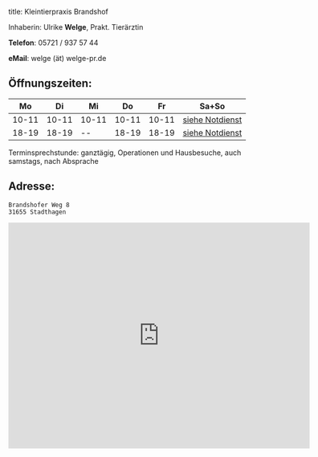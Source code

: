 title: Kleintierpraxis Brandshof

Inhaberin: Ulrike **Welge**, Prakt. Tierärztin

**Telefon**:   05721 / 937 57 44

**eMail**: welge (ät) welge-pr.de


Öffnungszeiten:
---------------

|  Mo   |  Di   |  Mi   |  Do   |  Fr   |           Sa+So                      |
| ----- | ----- | ----- | ----- | ----- | ------------------------------------ |
| 10-11 | 10-11 | 10-11 | 10-11 | 10-11 | [siehe Notdienst](../notdienst.html) |
| 18-19 | 18-19 |  --   | 18-19 | 18-19 | [siehe Notdienst](../notdienst.html) |

Terminsprechstunde: ganztägig, Operationen und Hausbesuche, auch samstags, nach Absprache

Adresse:
---------

    Brandshofer Weg 8
    31655 Stadthagen

<iframe src="https://www.google.com/maps/embed?pb=!1m18!1m12!1m3!1d39041.68578334444!2d9.151631463232235!3d52.295942095421104!2m3!1f0!2f0!3f0!3m2!1i1024!2i768!4f13.1!3m3!1m2!1s0x416548718261817f%3A0x6e9dc37a7f1b4487!2sKleintierpraxis+Brandshof!5e0!3m2!1sde!2sde!4v1455278808089" width="600" height="450" frameborder="0" style="border:0" allowfullscreen></iframe>

